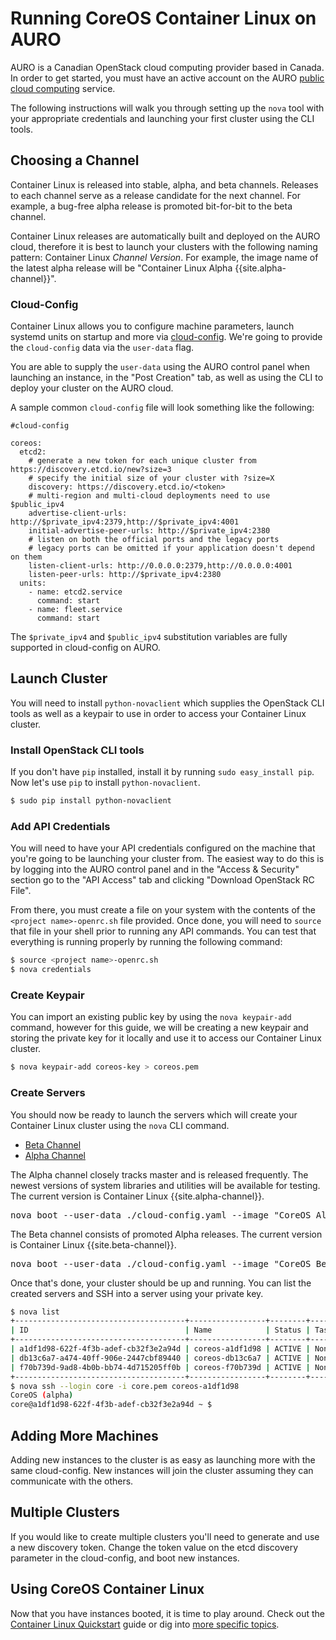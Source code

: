 # Running CoreOS Container Linux on AURO

AURO is a Canadian OpenStack cloud computing provider based in Canada. In order to get started, you must have an active account on the AURO [public cloud computing][cloud-compute] service.

The following instructions will walk you through setting up the `nova` tool with your appropriate credentials and launching your first cluster using the CLI tools.

[cloud-compute]: https://www.auro.io/public_cloud_hosting/product

## Choosing a Channel

Container Linux is released into stable, alpha, and beta channels. Releases to each channel serve as a release candidate for the next channel. For example, a bug-free alpha release is promoted bit-for-bit to the beta channel.

Container Linux releases are automatically built and deployed on the AURO cloud, therefore it is best to launch your clusters with the following naming pattern: Container Linux _Channel_ _Version_. For example, the image name of the latest alpha release will be "Container Linux Alpha {{site.alpha-channel}}".


### Cloud-Config

Container Linux allows you to configure machine parameters, launch systemd units on startup and more via [cloud-config][cloud-config]. We're going to provide the `cloud-config` data via the `user-data` flag.

[cloud-config]: https://github.com/coreos/coreos-cloudinit/blob/master/Documentation/cloud-config.md

You are able to supply the `user-data` using the AURO control panel when launching an instance, in the "Post Creation" tab, as well as using the CLI to deploy your cluster on the AURO cloud.

A sample common `cloud-config` file will look something like the following:

```cloud-config
#cloud-config

coreos:
  etcd2:
    # generate a new token for each unique cluster from https://discovery.etcd.io/new?size=3
    # specify the initial size of your cluster with ?size=X
    discovery: https://discovery.etcd.io/<token>
    # multi-region and multi-cloud deployments need to use $public_ipv4
    advertise-client-urls: http://$private_ipv4:2379,http://$private_ipv4:4001
    initial-advertise-peer-urls: http://$private_ipv4:2380
    # listen on both the official ports and the legacy ports
    # legacy ports can be omitted if your application doesn't depend on them
    listen-client-urls: http://0.0.0.0:2379,http://0.0.0.0:4001
    listen-peer-urls: http://$private_ipv4:2380
  units:
    - name: etcd2.service
      command: start
    - name: fleet.service
      command: start
```

The `$private_ipv4` and `$public_ipv4` substitution variables are fully supported in cloud-config on AURO.

## Launch Cluster

You will need to install `python-novaclient` which supplies the OpenStack CLI tools as well as a keypair to use in order to access your Container Linux cluster.

### Install OpenStack CLI tools

If you don't have `pip` installed, install it by running `sudo easy_install pip`. Now let's use `pip` to install `python-novaclient`.

```sh
$ sudo pip install python-novaclient
```

### Add API Credentials

You will need to have your API credentials configured on the machine that you're going to be launching your cluster from. The easiest way to do this is by logging into the AURO control panel and in the "Access & Security" section go to the "API Access" tab and clicking "Download OpenStack RC File".

From there, you must create a file on your system with the contents of the `<project name>-openrc.sh` file provided. Once done, you will need to `source` that file in your shell prior to running any API commands. You can test that everything is running properly by running the following command:

```sh
$ source <project name>-openrc.sh
$ nova credentials
```

### Create Keypair

You can import an existing public key by using the `nova keypair-add` command, however for this guide, we will be creating a new keypair and storing the private key for it locally and use it to access our Container Linux cluster.

```sh
$ nova keypair-add coreos-key > coreos.pem
```

### Create Servers

You should now be ready to launch the servers which will create your Container Linux cluster using the `nova` CLI command.

<div id="AURO-create">
  <ul class="nav nav-tabs">
    <li class="active"><a href="#beta-create" data-toggle="tab">Beta Channel</a></li>
    <li><a href="#alpha-create" data-toggle="tab">Alpha Channel</a></li>
  </ul>
  <div class="tab-content coreos-docs-image-table">
    <div class="tab-pane" id="alpha-create">
      <p>The Alpha channel closely tracks master and is released frequently. The newest versions of system libraries and utilities will be available for testing. The current version is Container Linux {{site.alpha-channel}}.</p>
      <pre>nova boot --user-data ./cloud-config.yaml --image "CoreOS Alpha {{site.alpha-channel}}" --key-name coreos-key --flavor standard-1 --num-instances 3 --security-groups default coreos</pre>
    </div>
    <div class="tab-pane active" id="beta-create">
      <p>The Beta channel consists of promoted Alpha releases. The current version is Container Linux {{site.beta-channel}}.</p>
      <pre>nova boot --user-data ./cloud-config.yaml --image "CoreOS Beta {{site.beta-channel}}" --key-name coreos-key --flavor standard-1 --num-instances 3 --security-groups default coreos</pre>
    </div>
  </div>
</div>

Once that's done, your cluster should be up and running. You can list the created servers and SSH into a server using your private key.

```sh
$ nova list
+--------------------------------------+-----------------+--------+------------+-------------+---------------------------------------+
| ID                                   | Name            | Status | Task State | Power State | Networks                              |
+--------------------------------------+-----------------+--------+------------+-------------+---------------------------------------+
| a1df1d98-622f-4f3b-adef-cb32f3e2a94d | coreos-a1df1d98 | ACTIVE | None       | Running     | public=104.36.x.x; private=172.22.x.x |
| db13c6a7-a474-40ff-906e-2447cbf89440 | coreos-db13c6a7 | ACTIVE | None       | Running     | public=104.36.x.x; private=172.22.x.x |
| f70b739d-9ad8-4b0b-bb74-4d715205ff0b | coreos-f70b739d | ACTIVE | None       | Running     | public=104.36.x.x; private=172.22.x.x |
+--------------------------------------+-----------------+--------+------------+-------------+---------------------------------------+
$ nova ssh --login core -i core.pem coreos-a1df1d98
CoreOS (alpha)
core@a1df1d98-622f-4f3b-adef-cb32f3e2a94d ~ $
```

## Adding More Machines

Adding new instances to the cluster is as easy as launching more with the same cloud-config. New instances will join the cluster assuming they can communicate with the others.

## Multiple Clusters

If you would like to create multiple clusters you'll need to generate and use a new discovery token. Change the token value on the etcd discovery parameter in the cloud-config, and boot new instances.

## Using CoreOS Container Linux

Now that you have instances booted, it is time to play around. Check out the [Container Linux Quickstart](quickstart.md) guide or dig into [more specific topics](https://coreos.com/docs).
